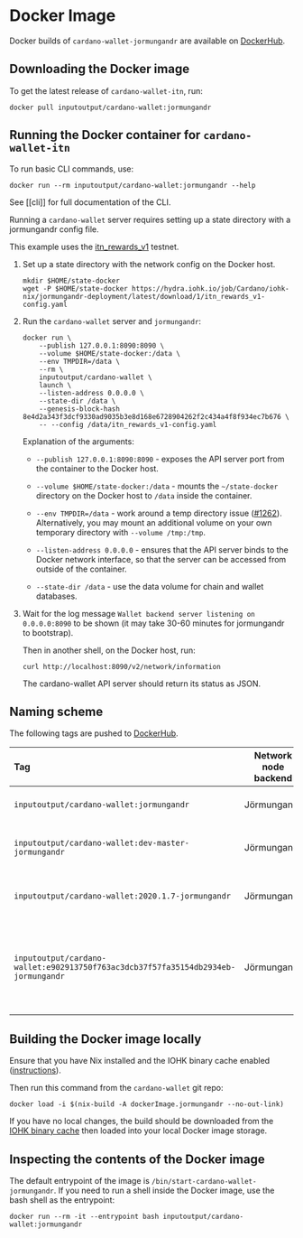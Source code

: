 # Docker Image

Docker builds of `cardano-wallet-jormungandr` are available on [DockerHub][].

[DockerHub]: https://hub.docker.com/repository/docker/inputoutput/cardano-wallet

## Downloading the Docker image

To get the latest release of `cardano-wallet-itn`, run:

    docker pull inputoutput/cardano-wallet:jormungandr

## Running the Docker container for `cardano-wallet-itn`

To run basic CLI commands, use:

```
docker run --rm inputoutput/cardano-wallet:jormungandr --help
```

See [[cli]] for full documentation of the CLI.

Running a `cardano-wallet` server requires setting up a state directory with a jormungandr config file.

This example uses the [itn_rewards_v1](https://hydra.iohk.io/job/Cardano/iohk-nix/jormungandr-deployment/latest/download/1/index.html) testnet.

1. Set up a state directory with the network config on the Docker host.

   ```
   mkdir $HOME/state-docker
   wget -P $HOME/state-docker https://hydra.iohk.io/job/Cardano/iohk-nix/jormungandr-deployment/latest/download/1/itn_rewards_v1-config.yaml
   ```

2. Run the `cardano-wallet` server and `jormungandr`:

   ```
   docker run \
       --publish 127.0.0.1:8090:8090 \
       --volume $HOME/state-docker:/data \
       --env TMPDIR=/data \
       --rm \
       inputoutput/cardano-wallet \
       launch \
       --listen-address 0.0.0.0 \
       --state-dir /data \
       --genesis-block-hash 8e4d2a343f3dcf9330ad9035b3e8d168e6728904262f2c434a4f8f934ec7b676 \
       -- --config /data/itn_rewards_v1-config.yaml
   ```

   Explanation of the arguments:

   * `--publish 127.0.0.1:8090:8090` - exposes the API server port from the
     container to the Docker host.

   * `--volume $HOME/state-docker:/data` - mounts the
     `~/state-docker` directory on the Docker host to `/data` inside
     the container.

   * `--env TMPDIR=/data` - work around a temp directory issue
     ([\#1262](https://github.com/input-output-hk/cardano-wallet/pull/1262)).
     Alternatively, you may mount an additional volume on your own temporary
     directory with `--volume /tmp:/tmp`.

   * `--listen-address 0.0.0.0` - ensures that the API server binds to
     the Docker network interface, so that the server can be accessed
     from outside of the container.

   * `--state-dir /data` - use the data volume for chain and wallet databases.


3. Wait for the log message `Wallet backend server listening on
   0.0.0.0:8090` to be shown (it may take 30-60 minutes for
   jormungandr to bootstrap).

   Then in another shell, on the Docker host, run:

   ```
   curl http://localhost:8090/v2/network/information
   ```

   The cardano-wallet API server should return its status as JSON.


## Naming scheme

The following tags are pushed to [DockerHub][].

| Tag                                                 | Network node backend        | Version          |
|:----------------------------------------------------|:---------------------------:|:-----------------|
| `inputoutput/cardano-wallet:jormungandr`            | Jörmungandr                 | Latest [GitHub release](https://github.com/input-output-hk/cardano-wallet/releases) |
| `inputoutput/cardano-wallet:dev-master-jormungandr` | Jörmungandr                 | Latest revision of [master branch](https://github.com/input-output-hk/cardano-wallet/commits/master) |
| `inputoutput/cardano-wallet:2020.1.7-jormungandr`   | Jörmungandr                 | [v2020-01-07](https://github.com/input-output-hk/cardano-wallet/releases/tag/v2020-01-07) (for example) |
| `inputoutput/cardano-wallet:e902913750f763ac3dcb37f57fa35154db2934eb-jormungandr` | Jörmungandr        | A certain revision of the master branch (e902913 for example). |

## Building the Docker image locally

Ensure that you have Nix installed and the IOHK binary cache enabled
([instructions](https://github.com/input-output-hk/iohk-nix/blob/master/docs/nix.md)).

Then run this command from the `cardano-wallet` git repo:

```
docker load -i $(nix-build -A dockerImage.jormungandr --no-out-link)
```

If you have no local changes, the build should be downloaded from
the [IOHK binary cache](https://hydra.iohk.io/job/Cardano/cardano-wallet/native.dockerImage.jormungandr.x86_64-linux)
then loaded into your local Docker image storage.

## Inspecting the contents of the Docker image

The default entrypoint of the image is
`/bin/start-cardano-wallet-jormungandr`. If you need to run a shell
inside the Docker image, use the bash shell as the entrypoint:

```
docker run --rm -it --entrypoint bash inputoutput/cardano-wallet:jormungandr
```
